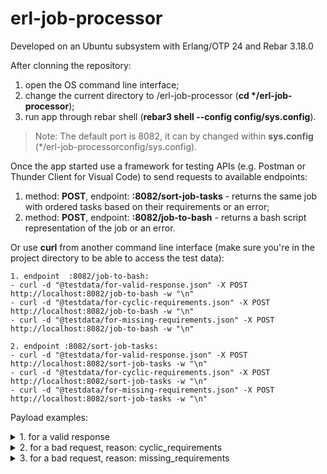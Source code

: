 # erl-job-processor

Developed on an Ubuntu subsystem with Erlang/OTP 24 and Rebar 3.18.0

After clonning the repository:
  1. open the OS command line interface;
  2. change the current directory to /erl-job-processor (__cd */erl-job-processor__);
  3. run app through rebar shell (**rebar3 shell --config config/sys.config**).

 > Note: The default port is 8082, it can by changed within __sys.config__ (*/erl-job-processorconfig/sys.config).

Once the app started use a framework for testing APIs (e.g. Postman or Thunder Client for Visual Code) to send requests to available endpoints:

  1.  method: **POST**, endpoint: **:8082/sort-job-tasks** - returns the same job with ordered tasks based on their requirements or an error;
  2.  method: **POST**, endpoint: **:8082/job-to-bash** - returns a bash script representation of the job or an error.

Or use **curl** from another command line interface (make sure you're in the project directory to be able to access the test data):

    1. endpoint  :8082/job-to-bash:
    - curl -d "@testdata/for-valid-response.json" -X POST http://localhost:8082/job-to-bash -w "\n"
    - curl -d "@testdata/for-cyclic-requirements.json" -X POST http://localhost:8082/job-to-bash -w "\n"
    - curl -d "@testdata/for-missing-requirements.json" -X POST http://localhost:8082/job-to-bash -w "\n"

    2. endpoint :8082/sort-job-tasks:
    - curl -d "@testdata/for-valid-response.json" -X POST http://localhost:8082/sort-job-tasks -w "\n"
    - curl -d "@testdata/for-cyclic-requirements.json" -X POST http://localhost:8082/sort-job-tasks -w "\n"
    - curl -d "@testdata/for-missing-requirements.json" -X POST http://localhost:8082/sort-job-tasks -w "\n"

Payload examples:
<details>
<summary>1. for a valid response</summary>
  
```
{
    "tasks": [
        {
            "name": "task-1",
            "command": "touch /tmp/file1"
        },
        {
            "name": "task-2",
            "command": "cat /tmp/file1",
            "requires": [
                "task-3"
            ]
        },
        {
            "name": "task-3",
            "command": "echo 'Hello World!' > /tmp/file1",
            "requires": [
                "task-1"
            ]
        },
        {
            "name": "task-4",
            "command": "rm /tmp/file1",
            "requires": [
                "task-2",
                "task-3"
            ]
        }
    ]
}
```
  
</details>

<details>
<summary>2. for a bad request, reason: cyclic_requirements</summary>
  
```
{
    "tasks": [
        {
            "name": "task-1",
            "command": "touch /tmp/file1"
        },
        {
            "name": "task-2",
            "command": "cat /tmp/file1",
            "requires": [
                "task-3"
            ]
        },
        {
            "name": "task-3",
            "command": "echo 'Hello World!' > /tmp/file1",
            "requires": [
                "task-2"
            ]
        },
        {
            "name": "task-4",
            "command": "rm /tmp/file1",
            "requires": [
                "task-2",
                "task-3"
            ]
        }
    ]
}
```

</details>

<details>
<summary>3. for a bad request, reason: missing_requirements</summary>
  
```
{
    "tasks": [
        {
            "name": "task-1",
            "command": "touch /tmp/file1"
        },
        {
            "name": "task-2",
            "command": "cat /tmp/file1",
            "requires": [
                "task-7"
            ]
        },
        {
            "name": "task-3",
            "command": "echo 'Hello World!' > /tmp/file1",
            "requires": [
                "task-1"
            ]
        },
        {
            "name": "task-4",
            "command": "rm /tmp/file1",
            "requires": [
                "task-2",
                "task-3"
            ]
        }
    ]
}
```

</details>
